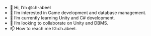 - 👋 Hi, I’m @ch-abeel
- 👀 I’m interested in Game development and database management.
- 🌱 I’m currently learning Unity and C# development.
- 💞️ I’m looking to collaborate on Unity and DBMS.
- 📫 How to reach me IG:ch.abeel.

<!---
ch-abeel/ch-abeel is a ✨ special ✨ repository because its `README.md` (this file) appears on your GitHub profile.
You can click the Preview link to take a look at your changes.
--->
